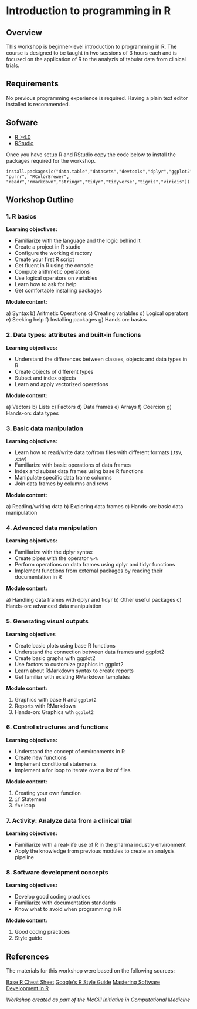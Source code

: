 # Introduction to programming in R

## Overview

This workshop is beginner-level introduction to programming in R. The course is designed to be taught in two sessions of 3 hours each and is focused on the application of R to the analyzis of tabular data from clinical trials. 

## Requirements

No previous programming experience is required. Having a plain text editor installed is recommended.
   
## Sofware

* [R >4.0](https://www.r-project.org)
* [RStudio](https://www.rstudio.com/products/rstudio/download/)

Once you have setup R and RStudio copy the code below to install the packages required for the workshop.

```{r}
install.packages(c("data.table","datasets","devtools","dplyr","ggplot2","ggthemes","grid","gridExtra","knitr","magrittr","plotly","plyr", "purrr", "RColorBrewer", "readr","rmarkdown","stringr","tidyr","tidyverse","tigris","viridis"))
```

## Workshop Outline

### 1. R basics

**Learning objectives:**

- Familiarize with the language and the logic behind it
- Create a project in R studio 
- Configure the working directory
- Create your first R script 
- Get fluent in R using the console
- Compute arithmetic operations
- Use logical operators on variables
- Learn how to ask for help 
- Get comfortable installing packages

**Module content:**

a) Syntax
b) Aritmetic Operations
c) Creating variables
d) Logical operators
e) Seeking help
f) Installing packages
g) Hands on: basics

### 2. Data types: attributes and built-in functions

**Learning objectives:**

- Understand the differences between classes, objects and data types in R
- Create objects of different types
- Subset and index objects 
- Learn and apply vectorized operations

**Module content:**

a) Vectors
b) Lists
c) Factors
d) Data frames
e) Arrays
f) Coercion
g) Hands-on: data types 

### 3. Basic data manipulation

**Learning objectives:**

- Learn how to read/write data to/from files with different formats (.tsv, .csv)
- Familiarize with basic operations of data frames 
- Index and subset data frames using base R functions
- Manipulate specific data frame columns
- Join data frames by columns and rows 

**Module content:**

a) Reading/writing data
b) Exploring data frames
c) Hands-on: basic data manipulation

### 4. Advanced data manipulation

**Learning objectives:**

- Familiarize with the dplyr syntax
- Create pipes with the operator `%>%`
- Perform operations on data frames using dplyr and tidyr functions
- Implement functions from external packages by reading their documentation in R

**Module content:**

a) Handling data frames with dplyr and tidyr
b) Other useful packages
c) Hands-on: advanced data manipulation 

### 5. Generating visual outputs

**Learning objectives**

- Create basic plots using base R functions
- Understand the connection between data frames and ggplot2
- Create basic graphs with ggplot2
- Use factors to customize graphics in ggplot2
- Learn about RMarkdown syntax to create reports 
- Get familiar with existing RMarkdown templates

**Module content:**

1) Graphics with base R and `ggplot2`
2) Reports with RMarkdown
3) Hands-on: Graphics wth `ggplot2`

### 6. Control structures and functions

**Learning objectives:**

- Understand the concept of environments in R
- Create new functions
- Implement conditional statements 
- Implement a for loop to iterate over a list of files

**Module content:**

1) Creating your own function
2) `if` Statement
3) `for` loop

### 7. Activity: Analyze data from a clinical trial

**Learning objectives:**

- Familiarize with a real-life use of R in the pharma industry environment
- Apply the knowledge from previous modules to create an analysis pipeline


### 8. Software development concepts

**Learning objectives:**

- Develop  good coding practices
- Familiarize with documentation standards 
- Know what to avoid when programming in R

**Module content:**

1) Good coding practices
2) Style guide 

## References

The materials for this workshop were based on the following sources:

[Base R Cheat Sheet](https://iqss.github.io/dss-workshops/R/Rintro/base-r-cheat-sheet.pdf) 
[Google's R Style Guide](https://google.github.io/styleguide/Rguide.html) 
[Mastering Software Development in R](https://bookdown.org/rdpeng/RProgDA/) 


   
*Workshop created as part of the McGill Initiative in Computational Medicine*
